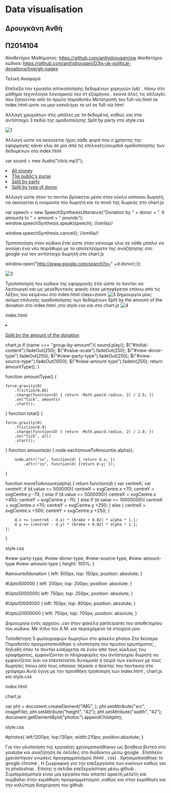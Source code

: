# Data visualisation

## Δρουγκάνη Ανθή

## Π2014104

Αποθετήριο Μαθήματος: https://github.com/anthidrougani/sw
Αποθετήριο κώδικα: https://github.com/anthidrougani/D3js-uk-political-donations/tree/gh-pages

Τελική Αναφορά 

Επέλεξα την εργασία οπτικοποίησης δεδομένων χορηγιών  (uk) , πάνω στο μάθημα τεχνολογία λογισμικού του στ εξαμήνου . έκανα όλες τις αλλαγές που ζητούνται από το πρώτο παραδοτέο 
Μετατροπή του full-viz.html σε index.html ώστε να μην καταλήγει το url σε full-viz.html

Αλλαγή χρωμάτων στις μπάλες με τα δεδομένα, καθώς και στα αντίστοιχα 3 πεδία της ομαδοποίησης Split by party στο style.css

![1](https://user-images.githubusercontent.com/22959040/39838710-c74e2f0e-53e2-11e8-9746-b7478b0f94d8.jpg)

Αλλαγή ώστε να ακούγεται ήχος κάθε φορά που ο χρήστης της εφαρμογής κάνει κλικ σε μία από τις επιλογές/κουμπιά ομαδοποίησης των δεδομένων στο index.html

var  sound = new Audio("click.mp3");
<li><a href="#" role="button" class="pure-button switch" id="all-donations"onmousedown="sound.play()">All money</a>
	            </li>
	            <li><a href="#" role="button" class="pure-button switch" id="group-by-money-source"onmousedown="sound.play()">The public's purse</a>
	            </li>
	            <li><a href="#" role="button" class="pure-button switch" id="group-by-party"onmousedown="sound.play()">Split by party</a>
	            </li>
	            <li><a href="#" role="button" class="pure-button switch" id="group-by-donor-type"onmousedown="sound.play()">Split by type of donor</a>
	            </li>



Αλλαγή ώστε όταν το ποντίκι βρίσκεται μέσα στον κύκλο κάποιου δωρητή, να ακούγεται η ονομασία του δωρητή και το ποσό της δωρεάς στο chart.js

var speech = new SpeechSynthesisUtterance("Donation by " + donor + ". It amounts to " + amount + " pounds");
		window.speechSynthesis.speak(speech); //omilia//

window.speechSynthesis.cancel(); //omilia//

Τροποποίηση στον κώδικα έτσι ώστε όταν κάνουμε κλικ σε κάθε μπάλα να ανοίγει ένα νέο παράθυρο με τα αποτελέσματα της αναζήτησης στο google για τον αντίστοιχο δωρητή στο chart.js

window.open("http://www.google.com/search?q=" +d.donor);});

![2](https://user-images.githubusercontent.com/22959040/39838652-a3b9e4ac-53e2-11e8-8461-0e78ca9adb97.jpg)

Tροποποίηση του κώδικα της εφαρμογής έτσι ώστε το ποντίκι να λειτουργεί και ως μεγεθυντικός φακός όταν μεταφέρεται επάνω από τις λέξεις του κειμένου στο index.html
class=zoom
![3](https://user-images.githubusercontent.com/22959040/39838602-88ad525c-53e2-11e8-94e5-5eaea0363275.jpg)
Δημιουργία μίας ακόμα επιλογής ομαδοποίησης των δεδομένων Split by the amount of the donation στο index.html ,στο  style.css και στο chart.js
![4](https://user-images.githubusercontent.com/22959040/39838537-533052d2-53e2-11e8-8071-c2bc5497f2a1.jpg)

index.html

<li><a href="#" role="button" class="pure-button switch" id="group-by-amount"> <p class=zoom> Split by the amount of the donation </p> </a>
</li>

chart.js
if (name === "group-by-amount"){ 
		sound.play();
		$("#initial-content").fadeOut(250);
		$("#value-scale").fadeOut(250);
		$("#view-donor-type").fadeOut(250);
		$("#view-party-type").fadeOut(250);
		$("#view-source-type").fadeOut(1000);
		$("#view-amount-type").fadeIn(250);
		return amountType();
	}
  
  function amountType() {
	
	force.gravity(0)
		.friction(0.85)
		.charge(function(d) { return -Math.pow(d.radius, 2) / 2.5; })
		.on("tick", amounts)
		.start();
}
function total() {

	force.gravity(0)
		.friction(0.9)
		.charge(function(d) { return -Math.pow(d.radius, 2) / 2.8; })
		.on("tick", all)
		.start();
}
function amounts(e) {
	node.each(moveToAmount(e.alpha));

		node.attr("cx", function(d) { return d.x; })
			.attr("cy", function(d) {return d.y; });
}

function moveToAmount(alpha) {
	return function(d) {
		var centreX;
		var centreY;
		if (d.value <= 500000){
			centreX = svgCentre.x +70;
			centreY = svgCentre.y -70;
		} else if (d.value <= 5000000){
			centreX = svgCentre.x +450;
			centreY = svgCentre.y -70;
		} else if (d.value <= 10000000){
			centreX = svgCentre.x +70;
			centreY = svgCentre.y +250;
		} else {
			centreX = svgCentre.x +500;
			centreY = svgCentre.y +250;
		}
		
		d.x += (centreX - d.x) * (brake + 0.02) * alpha * 1.1;
		d.y += (centreY - d.y) * (brake + 0.02) * alpha * 1.1;
	};
}

style.css

#view-party-type, #view-donor-type, #view-source-type,  #view-amount-type
#view-amount-type {
    height: 100%;
}

#amountofdonation {
    left: 500px;
    top: 150px;
    position: absolute;
}

#Upto500000 {
    left: 200px;
    top: 200px;
    position: absolute;
}

#Upto5000000{
    left: 750px;
    top: 250px;
    position: absolute;
}

#Upto10000000 {
    left: 150px;
    top: 800px;
    position: absolute;
}

#Upto20000000 {
    left: 750px;
    top: 700px;
    position: absolute;
}

Δημιουργία ενός αρχείου .csv στον φάκελο participants του αποθετηρίου του κώδικα.
Με τίτλο τον Α.Μ. και περιεχόμενο τα στοιχεία μου

Τοποθέτηση 5 φωτογραφιών δωρητών στο φάκελο photos
 Στο δεύτερο Παραδοτέο πραγματοποιήθηκε η υλοποίηση του πρώτου ερωτήματος , δηλαδή όταν το ποντίκι εισέρχεται σε έναν από τους κύκλους του γραφήματος, εμφανίζονται οι πληροφορίες του αντίστοιχου δωρητή να εμφανίζεται (και να επεκτείνεται δυναμικά) η σειρά των εικόνων με τους δωρητές πάνω από τους οποίους πέρασε ο δείκτης του ποντικιού  στο γράφημα.Αυτό έγινε με την προσθήκη τροποίηση των index.html , chart.js και style.css
 
 index.html
 <div id = "photos"></div>
 
 chart.js
 
 var pht = document.createElement("IMG", );
	pht.setAttribute("src", imageFile);
	pht.setAttribute("height", "42");
	pht.setAttribute("width", "42");
	document.getElementById("photos").appendChild(pht);
  
  style.css
  
  #photos{
    left:1200px;
    top:130px;
    width:210px;
  position:absolute;
}

Για την υλοποιήση της εργασίας χρησιμοποιήθηκαν ως βοήθεια βίντεο στο youtube και αναζήτηση σε σελίδες στο διαδύκτιο μέσω google . Επιπλέον χρειάστηκαν γνώσεις προγραμματισμού (html , css) . Χρησιμοποιήθηκε το google chrome . Η ζωγραφική για την επεξεργασία των εικόνων καθώς και το photoshop . Επίσης η σελίδα επεξεργάστηκε μέσω github . 
Συμπερασματικά είναι μια εργασία που απαιτεί αρκετή μελέτη και συμβάλει στην εκμάθηση προγραμματισμού ,καθώς και στην εκμάθηση και την καλύτερη διαχείρηση του github.

